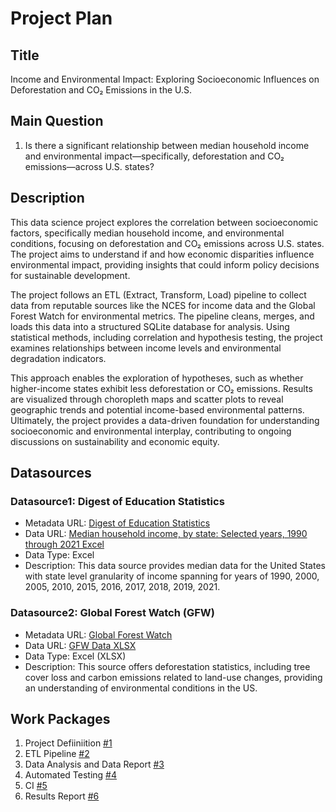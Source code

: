 # Project Plan

## Title
<!-- Give your project a short title. -->
Income and Environmental Impact: Exploring Socioeconomic Influences on Deforestation and CO₂ Emissions in the U.S.

## Main Question

<!-- Think about one main question you want to answer based on the data. -->
1. Is there a significant relationship between median household income and environmental impact—specifically, deforestation and CO₂ emissions—across U.S. states?

## Description

<!-- Describe your data science project in max. 200 words. Consider writing about why and how you attempt it. -->
This data science project explores the correlation between socioeconomic factors, specifically median household income, and environmental conditions, focusing on deforestation and CO₂ emissions across U.S. states. The project aims to understand if and how economic disparities influence environmental impact, providing insights that could inform policy decisions for sustainable development.

The project follows an ETL (Extract, Transform, Load) pipeline to collect data from reputable sources like the NCES for income data and the Global Forest Watch for environmental metrics. The pipeline cleans, merges, and loads this data into a structured SQLite database for analysis. Using statistical methods, including correlation and hypothesis testing, the project examines relationships between income levels and environmental degradation indicators.

This approach enables the exploration of hypotheses, such as whether higher-income states exhibit less deforestation or CO₂ emissions. Results are visualized through choropleth maps and scatter plots to reveal geographic trends and potential income-based environmental patterns. Ultimately, the project provides a data-driven foundation for understanding socioeconomic and environmental interplay, contributing to ongoing discussions on sustainability and economic equity.

## Datasources

<!-- Describe each datasources you plan to use in a section. Use the prefic "DatasourceX" where X is the id of the datasource. -->

### Datasource1: Digest of Education Statistics
* Metadata URL: [Digest of Education Statistics](https://nces.ed.gov/programs/digest/index.asp)
* Data URL: [Median household income, by state: Selected years, 1990 through 2021 Excel](https://nces.ed.gov/programs/digest/d22/tables/xls/tabn102.30.xlsx)
* Data Type: Excel 
* Description: This data source provides median data for the United States with state level granularity of income spanning for years of 1990, 2000, 2005, 2010, 2015, 2016, 2017, 2018, 2019, 2021.

### Datasource2: Global Forest Watch (GFW)
* Metadata URL: [Global Forest Watch](https://www.globalforestwatch.org/)
* Data URL: [GFW Data XLSX](https://gfw2-data.s3.amazonaws.com/country-pages/country_stats/download/2023/USA.xlsx)
* Data Type: Excel (XLSX)
* Description: This source offers deforestation statistics, including tree cover loss and carbon emissions related to land-use changes, providing an understanding of environmental conditions in the US.


## Work Packages

<!-- List of work packages ordered sequentially, each pointing to an issue with more details. -->

1. Project Defiiniition [#1][i1]
2. ETL Pipeline [#2][i2]
3. Data Analysis and Data Report [#3][i3]
4. Automated Testing [#4][i4]
5. CI [#5][i5]
6. Results Report [#6][i6]

[i1]: https://github.com/nish-nm/made/milestone/1
[i2]: https://github.com/nish-nm/made/milestone/2
[i3]: https://github.com/nish-nm/made/milestone/3
[i4]: https://github.com/nish-nm/made/milestone/4
[i5]: https://github.com/nish-nm/made/milestone/5
[i6]: https://github.com/nish-nm/made/milestone/6

